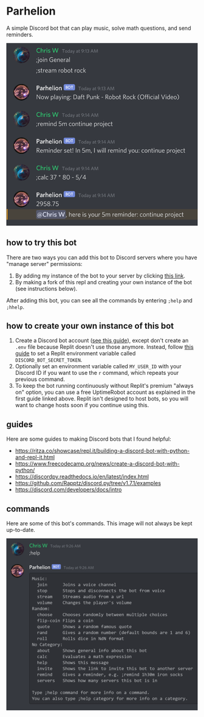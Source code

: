 # Parhelion

A simple Discord bot that can play music, solve math questions, and send reminders.

![demo](images/demo.png)

## how to try this bot
There are two ways you can add this bot to Discord servers where you have "manage server" permissions:

1. By adding my instance of the bot to your server by clicking [this link](https://discordapp.com/api/oauth2/authorize?scope=bot&client_id=836071320328077332&permissions=3595328).
2. By making a fork of this repl and creating your own instance of the bot (see instructions below).

After adding this bot, you can see all the commands by entering `;help` and `;hhelp`.

## how to create your own instance of this bot
1. Create a Discord bot account ([see this guide](https://www.freecodecamp.org/news/create-a-discord-bot-with-python/)), except don't create an `.env` file because Replit doesn't use those anymore. Instead, follow [this guide](https://docs.replit.com/repls/secrets-environment-variables) to set a Replit environment variable called `DISCORD_BOT_SECRET_TOKEN`.
2. Optionally set an environment variable called `MY_USER_ID` with your Discord ID if you want to use the `r` command, which repeats your previous command.
3. To keep the bot running continuously without Replit's premium "always on" option, you can use a free UptimeRobot account as explained in the first guide linked above. Replit isn't designed to host bots, so you will want to change hosts soon if you continue using this.

## guides
Here are some guides to making Discord bots that I found helpful:
* https://ritza.co/showcase/repl.it/building-a-discord-bot-with-python-and-repl-it.html
* https://www.freecodecamp.org/news/create-a-discord-bot-with-python/
* https://discordpy.readthedocs.io/en/latest/index.html
* https://github.com/Rapptz/discord.py/tree/v1.7.1/examples
* https://discord.com/developers/docs/intro

## commands
Here are some of this bot's commands. This image will not always be kept up-to-date.

![help demo](images/help_demo.png)
